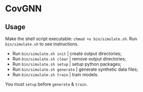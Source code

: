 # CovGNN

## Usage
Make the shell script executable: `chmod +x bin/simulate.sh`.
Run `bin/simulate.sh` to see instructions.
* Run `bin/simulate.sh init` | create output directories;
* Run `bin/simulate.sh clear` | remove output directories;
* Run `bin/simulate.sh setup` | setup python packages;
* Run `bin/simulate.sh generate` | generate synthetic data files;
* Run `bin/simulate.sh train` | train models.

You must `setup` before `generate` & `train`.
